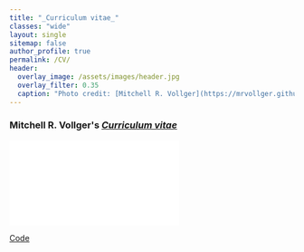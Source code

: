 ```yaml
---
title: "_Curriculum vitae_"
classes: "wide"
layout: single
sitemap: false
author_profile: true
permalink: /CV/
header:
  overlay_image: /assets/images/header.jpg
  overlay_filter: 0.35
  caption: "Photo credit: [Mitchell R. Vollger](https://mrvollger.github.io/)"
---
```


### Mitchell R. Vollger's [_Curriculum vitae_](https://github.com/mrvollger/CV/raw/master/CV.pdf)

<embed src="/assets/documents/CV.pdf" type="application/pdf" />

[Code](https://github.com/mrvollger/CV)
